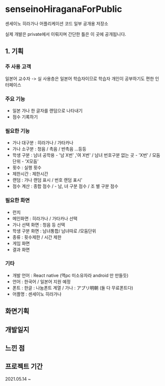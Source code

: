 # senseinoHiraganaForPublic
센세이노 히라가나 어플리케이션 코드 일부 공개용 저장소

실제 개발은 private에서 이뤄지며 간단한 틀은 이 곳에 공개됩니다.

## 1. 기획

### 주 사용 고객
일본어 교수자
-> 실 사용층은 일본어 학습자이므로 학습자 개인이 공부하기도 편한 인터페이스

### 주요 기능
- 일본 가나 한 글자를 랜덤으로 나타내기
- 점수 기록하기

### 필요한 기능
- 가나 대구분 : 히라가나 / 가타카나
- 가나 소구분 : 청음 / 촉음 / 반촉음 ...등등
- 학생 구분 : 남녀 공학용 - '남 X번' ,'여 X번' / 남녀 번호구분 없는 곳 - 'X번' / 모둠 단위 - 'X모둠'
- 횟수 : 실행 횟수
- 제한시간 : 제한시간
- 랜덤 : 가나 랜덤 표시 / 번호 랜덤 표시'
- 점수 계산 :  종합 점수 / - 남, 녀 구분 점수 / 조 별 구분 점수

### 필요한 화면
- 런치
- 메인화면 : 히라가나 / 가타카나 선택
- 가나 선택 화면 : 청음 등 선택
- 학생 구분 화면 : 남녀통합/ 남녀따로 /모둠단위
- 종류 : 횟수제한 / 시간 제한
- 게임 화면
- 결과 화면

### 기타
- 개발 언어 : React native (맥pc 미소유자라 android 만 만들듯)
- 언어 : 한국어 / 일본어 지원 예정
- 폰트 : 한글 : 나눔폰트 계열 / 가나 : アプリ明朝 (둘 다 무료폰트다)
- 어플명 : 센세이노 히라가나


## 화면기획

## 개발일지

## 느낀 점

## 프로젝트 기간
2021.05.14 ~

